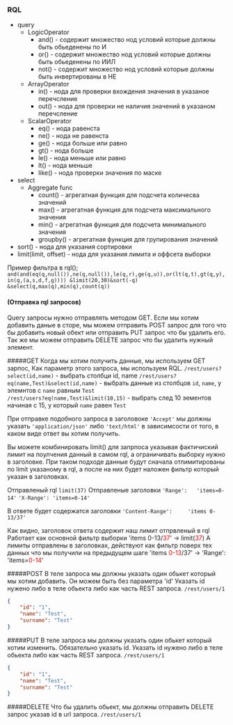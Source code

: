 ### RQL

* query
    * LogicOperator
        * and() - содержит множество нод условий которые должны быть обьеденены по И
        * or() - содержит множество нод условий которые должны быть обьеденены по ИИЛ
        * not() - содержит множество нод условий которые должны быть инвертированы в НЕ
    * ArrayOperator
        * in() - нода для проверки вхождения значения в указаное перечсление
        * out() - нода для проверки не наличия значений в указаном перечсление
    * ScalarOperator
        * eq() - нода равенста
        * ne() - нода не равенста
        * ge() - нода больше или равно
        * gt() - нода больше
        * le() - нода меньше или равно
        * lt() - нода меньше
        * like() - нода проверки значения по маске
* select
    * Aggregate func
        * count() - агрегатная функция для подсчета количесва значений
        * max() - агрегатная функция для подсчета максимального значения
        * min() - агрегатная функция для подсчета минимального значения
        * groupby() - агрегатная функция для групирования значений
* sort() - нода для указания сортировки
* limit(limit, offset) - нода для указания лимита и оффсета выборки

Пример фильтра в rql();
`and(and(eq(q,null()),ne(q,null()),le(q,r),ge(q,u)),or(lt(q,t),gt(q,y),in(q,(a,s,d,f,g))))
&limit(20,30)&sort(-q)
&select(q,max(q),min(q),count(q))`

#### (Отправка rql запросов)

Query запросы нужно отправлять методом GET.
Если мы хотим добавить даные в сторе, мы можем отправить POST запрос для того что бы добавить новый обект
или отправить PUT запрос что бы удалить его.
Так же мы можем отправить DELETE запрос что бы удалить нужный элемент.

#####GET
Когда мы хотим получить данные, мы используем GET зарпос, Как параметр этого запроса, мы используем RQL. 
`/rest/users?select(id,name)` - выбрать столбци id, name
`/rest/users?eq(name,Test)&select(id,name)` - выбрать данные из столбцов `id`, `name`,
 у элемнтов с `name` равным `Test`  
`/rest/users?eq(name,Test)&limit(10,15)` - выбрать след 10 эементов начиная с 15, у который `name` равен `Test`

При отправке подобного запроса в заголовоке  `'Accept'` мы должны указать `'application/json'` либо `'text/html'` 
в зависимсости от того, в каком виде ответ вы хотим получить.   

Вы можете комбинировать limit() для запрпоса указывая фактичиский лимит на поулчения данный в самом rql, 
а ограничивать выборку нужно в заголовке.
При таком подходе данные будут сначала отлимитированы по limit указаному в rql, 
а после на них будет наложен фильтр который указан в заголовках.

Отправленый rql `limit(37)`
Отправленые заголовки
`'Range':   'items=0-14'`
`'X-Range': 'items=0-14'`

В ответе будет содержатся заголовки 
`'Content-Range':     'items 0-13/37'`

Как видно, заголовок ответа содержит наш лимит отпрвленый в rql
Работает как основной фильтр выборки 'items 0-13/<font color='red'>37</font>' -> limit(<font color='red'>37</font>)
А лимиты отправлены в заголовках, действуют как фильтр поверх тех данных что мы получили на предыдущем шаге
'items <font color='red'>0-13</font>/37' -> 'Range':   'items=<font color='red'>0-14</font>'


#####POST
В теле запроса мы должны указать один обькет который мы хотим добавить. Он можем быть без параметра 'id'
Указать id нужено либо в теле обьекта либо как часть REST запроса.
`/rest/users/1`
```json
{ 
    "id": "1",
    "name": "Test",
    "surname": "Test"
}
```
#####PUT
В теле запроса мы должны указать один обькет который хотим изменить. Обязательно указать id.
Указать id нужено либо в теле обьекта либо как часть REST запроса.
`/rest/users/1`
```json
{ 
    "id": "1",
    "name": "Test",
    "surname": "Test"
}
```
#####DELETE
Что бы удалить обьект, мы должны отправить DELETE запрос указав id в url запроса.
`/rest/users/1`

